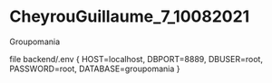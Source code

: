 # CheyrouGuillaume_7_10082021
Groupomania

file backend/.env {
  HOST=localhost,
  DBPORT=8889,
  DBUSER=root,
  PASSWORD=root,
  DATABASE=groupomania
}
